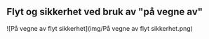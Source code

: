 
## Flyt og sikkerhet ved bruk av "på vegne av"

![På vegne av flyt sikkerhet](img/På vegne av flyt sikkerhet.png)
